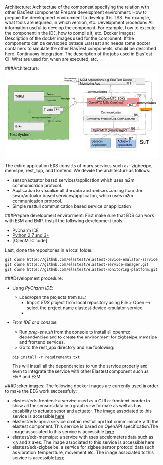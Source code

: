 Architecture: Architecture of the component specifying the relation with other ElasTest components
Prepare development environment: How to prepare the development environment to develop this TSS. For example, what tools are required, in which version, etc.
Development procedure: All information useful to develop the component. For example, how to execute the component in the IDE, how to compile it, etc.
Docker images: Description of the docker images used for the component. If the components can be developed outside ElasTest and needs some docker containers to simulate the other ElasTest components, should be described here.
Continuous Integration: The description of the jobs used in ElasTest CI. What are used for, when are executed, etc. 

###Architecture:
 ![EDS screenshot examaple](image/eds_arch.jpg)

The entire application EDS consists of many services such as- zigbeeipe, memsipe, rest_app, and frontend. We devide the architecture as follows:
 - sensor/actuator based services/application which uses m2m communication protocol.
 - Application to visualize all the data and metices coming from the sesor/actuator based services/application, which uses m2m communication protocol.
 - Simple restfull communication based service or application
 
###Prepare development environment:
 First make sure that EDS can work with ESM  and EMP.
 Install the following development tools:
 - [PyCharm IDE](https://www.jetbrains.com/pycharm/download/#section=linux)
 - [Python 2.7 and 3+](http://docs.python-guide.org/en/latest/starting/install3/linux/)
 - [OpenMTC code]
 
 Last, clone the repositories in a local folder:

```
git clone https://github.com/elastest/elastest-device-emulator-service
git clone https://github.com/elastest/elastest-service-manager.git
git clone https://github.com/elastest/elastest-monitoring-platform.git
```
 
###Development procedure:

  * Using  *PyCharm IDE*:
    * Load/open the projects from IDE:
      * Import *EDS* project from local repository using File > Open --> select the project name elastest-device-emulator-service
      *
      
   * From *IDE and console*:
     * Run *prep-env.sh* from the console to install all openmtc dependencies and to create the environment for zigbeeipe,memsipe and frontend services.
     * Go to the rest_app directory and run foolowing:
      ```
      pip install -r requirements.txt
      
      ```
     This will install all the dependencies to run the service properly and even to integrate the service with other Elastest component such as EMP and ESM.
   
     
###Docker images:
The following docker images are currently used in order to make the EDS work successfully:
 - elastest/eds-frontend: a service used as a GUI or frontend inorder to show all the sensors data in a graph view 
 formate as well as has capability to actuate sesor and actuator. The image associated to this service is accessible [here](https://hub.docker.com/r/elastest/eds-frontend/)
 - elastest/eds-api: a service contain restfull api that communicate with the elastest component. This service is based on
 OpenAPI specification.The image associated to this service is accessible [here](https://hub.docker.com/r/elastest/eds-api/)
 - elastest/eds-memsipe: a service with uses accelometers data such as x,y and z axes. The image associated to this service is accessible [here](https://hub.docker.com/r/elastest/eds-zigbeeipe/)
 - elastest/eds-zigbeeipe: a service for zigbee sensor protocol data such as vibration, temperature, movement etc. The image associated to this service is accessible [here](https://hub.docker.com/r/elastest/eds-memsipe/)